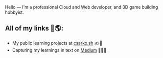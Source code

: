 Hello — I'm a professional Cloud and Web developer, and 3D game building hobbyist.

## All of my links 🔗🌎:
- My public learning projects at <a href="https://csarko.sh">csarko.sh</a> ✍️📱
- Capturing my learnings in text on <a href="https://medium.com/@csarkosh">Medium</a> 🧑‍💻📄

